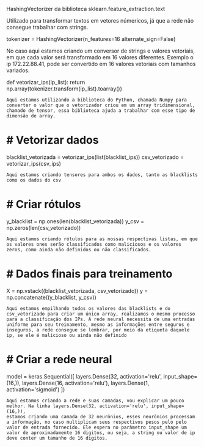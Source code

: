 HashingVectorizer da biblioteca  sklearn.feature_extraction.text

Utilizado para transformar textos em vetores númericos, já que a rede não consegue trabalhar com strings.

tokenizer = HashingVectorizer(n_features=16 alternate_sign=False)

No caso aqui estamos criando um conversor de strings e valores vetoriais, em que cada valor será transformado em 16 valores diferentes. Exemplo o ip 172.22.88.41, pode ser convertido em 16 valores vetoriais com tamanhos variados.


def vetorizar_ips(ip_list):
    return np.array(tokenizer.transform(ip_list).toarray())

    Aqui estamos utilizando a biblioteca do Python, chamada Numpy para converter o valor que o vetorizador criou em um array tridimensional, chamado de tensor, essa biblioteca ajuda a trabalhar com esse tipo de dimensão de array.

# # Vetorizar dados
blacklist_vetorizada = vetorizar_ips(list(blacklist_ips))
csv_vetorizado = vetorizar_ips(csv_ips)

    Aqui estamos criando tensores para ambos os dados, tanto as blacklists como os dados do csv

# # Criar rótulos
 y_blacklist = np.ones(len(blacklist_vetorizada))
 y_csv = np.zeros(len(csv_vetorizado))

    Aqui estamos criando rótulos para as nossas respectivas listas, em que os valores ones serão classificados como maliciosos e os valores zeros, como ainda não definidos ou não classificados.

# # Dados finais para treinamento
 X = np.vstack((blacklist_vetorizada, csv_vetorizado))
 y = np.concatenate((y_blacklist, y_csv))

    Aqui estamos empilhando todos os valores das blacklists e do csv_vetorizado para criar um único array, realizamos o mesmo processo para a classificação dos IPs. A rede neural necessita de uma entradas uniforme para seu treinamento, mesmo as informações entre seguros e inseguros, a rede consegue se lembrar, por meio da etiqueta daquele ip, se ele é malicioso ou ainda não definido

# # Criar a rede neural
 model = keras.Sequential([
     layers.Dense(32, activation='relu', input_shape=(16,)),
     layers.Dense(16, activation='relu'),
     layers.Dense(1, activation='sigmoid')
 ])

    Aqui estamos criando a rede e suas camadas, vou explicar um pouco melhor. Na linha layers.Dense(32, activation='relu', input_shape=(16,)),
    estamos criando uma camada de 32 neurônios, esses neurônios processam a informação, no caso multiplicam seus respectivos pesos pelo pelo valor de entrada fornecido. Ele espera no parâmetro input_shape um valor de aproximadamente 16 digitos, ou seja, a string ou valor de ip deve conter um tamanho de 16 digitos.
